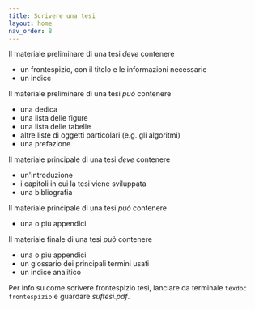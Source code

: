 ```yaml
---
title: Scrivere una tesi
layout: home
nav_order: 8
---
```


Il materiale preliminare di una tesi *deve* contenere

* un frontespizio, con il titolo e le informazioni necessarie
* un indice

Il materiale preliminare di una tesi *può* contenere

* una dedica
* una lista delle figure
* una lista delle tabelle
* altre liste di oggetti particolari (e.g. gli algoritmi)
* una prefazione

Il materiale principale di una tesi *deve* contenere

* un'introduzione
* i capitoli in cui la tesi viene sviluppata
* una bibliografia

Il materiale principale di una tesi *può* contenere

* una o più appendici

Il materiale finale di una tesi *può* contenere

* una o più appendici
* un glossario dei principali termini usati
* un indice analitico

Per info su come scrivere frontespizio tesi, lanciare da terminale `texdoc frontespizio` e guardare *suftesi.pdf*.